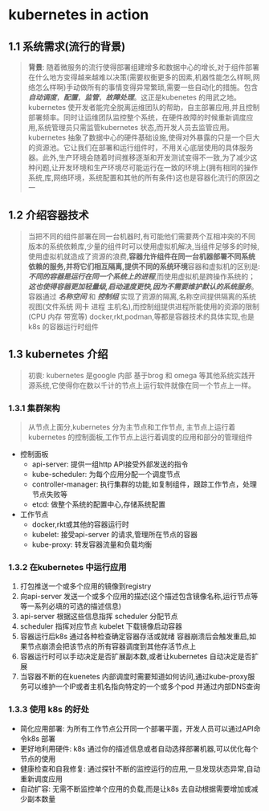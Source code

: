 # kubernetes in action 
## 1.1 系统需求(流行的背景)
> **背景**: 随着微服务的流行使得部署组建增多和数据中心的增长,对于组件部署在什么地方变得越来越难以决策(需要权衡更多的因素,机器性能怎么样啊,网络怎么样啊)手动做所有的事情变得异常繁琐,需要一些自动化的措施。包含 ***自动调度***，***配置***，***监管***，***故障处理***。这正是kubenetes 的用武之地。
kubernetes 使开发者能完全脱离运维团队的帮助，自主部署应用,并且控制部署频率。同时让运维团队监控整个系统，在硬件故障的时候重新调度应用,系统管理员只需监管kubernetes 状态,而开发人员去监管应用。kubernetes 抽象了数据中心的硬件基础设施,使得对外暴露的只是一个巨大的资源池。它让我们在部署和运行组件时，不用关心底层使用的具体服务器。此外,生产环境会随着时间推移逐渐和开发测试变得不一致,为了减少这种问题,让开发环境和生产环境尽可能运行在一致的环境上(拥有相同的操作系统,库,网络环境，系统配置和其他的所有条件)这也是容器化流行的原因之一
## 1.2 介绍容器技术
> 当把不同的组件部署在同一台机器时,有可能他们需要两个互相冲突的不同版本的系统依赖库,少量的组件时可以使用虚拟机解决,当组件足够多的时候,使用虚拟机就造成了资源的浪费,**容器允许组件在同一台机器部署不同系统依赖的服务,并将它们相互隔离,提供不同的系统环境**容器和虚拟机的区别是:***不同的容器是运行在同一个系统上的进程***,而使用虚拟机是跨操作系统的；***这也使得容器更加轻量级,启动速度更快,因为不需要维护默认的系统服务***。容器通过 ***名称空间*** 和 ***控制组*** 实现了资源的隔离,名称空间提供隔离的系统视图(文件系统 网卡 进程 主机名),而控制组提供进程所能使用的资源的限制(CPU 内存 带宽等) docker,rkt,podman,等都是容器技术的具体实现,也是k8s 的容器运行时组件
## 1.3 kubernetes 介绍
> 初衷: kubernetes 是google 内部 基于brog 和 omega 等其他系统实践开源系统,它使得你在数以千计的节点上运行软件就像在同一个节点上一样。

### 1.3.1 集群架构
> 从节点上面分,kubernetes 分为主节点和工作节点,
主节点上运行着kubernetes 的控制面板,工作节点上运行着调度的应用和部分的管理组件

* 控制面板
    * api-server: 提供一组http API接受外部发送的指令
    * kube-scheduler: 为每个应用分配一个调度节点
    * controller-manager: 执行集群的功能,如复制组件，跟踪工作节点，处理节点失败等
    * etcd: 做整个系统的配置中心,存储系统配置
* 工作节点
    * docker,rkt或其他的容器运行时
    * kubelet: 接受api-server 的请求,管理所在节点的容器
    * kube-proxy: 转发容器流量和负载均衡
### 1.3.2 在kubernetes 中运行应用
1. 打包推送一个或多个应用的镜像到registry
2. 向api-server 发送一个或多个应用的描述(这个描述包含镜像名称,运行节点等等一系列必填的可选的描述信息)
3. api-server 根据这些信息指挥 scheduler 分配节点
4. scheduler 指挥对应节点 kubelet 下载镜像启动容器
5. 容器运行后k8s 通过各种检查确定容器存活或就绪 容器崩溃后会触发重启,如果节点崩溃会把该节点的所有容器调度到其他存活节点上
6. 容器运行时可以手动决定是否扩展副本数,或者让kubernetes 自动决定是否扩展
7. 当容器不断的在kuenetes 内部调度时需要知道如何访问,通过kube-proxy服务可以维护一个IP或者主机名指向特定的一个或多个pod 并通过内部DNS查询

### 1.3.3 使用 k8s 的好处
* 简化应用部署: 为所有工作节点公开同一个部署平面，开发人员可以通过API命令k8s 部署
* 更好地利用硬件: k8s 通过你的描述信息或者自动选择部署机器,可以优化每个节点的使用
* 健康检查和自我修复: 通过探针不断的监控运行的应用,一旦发现状态异常,自动重新调度应用
* 自动扩容: 无需不断监控单个应用的负载,而是让k8s 去自动根据需要增加或减少副本数量


